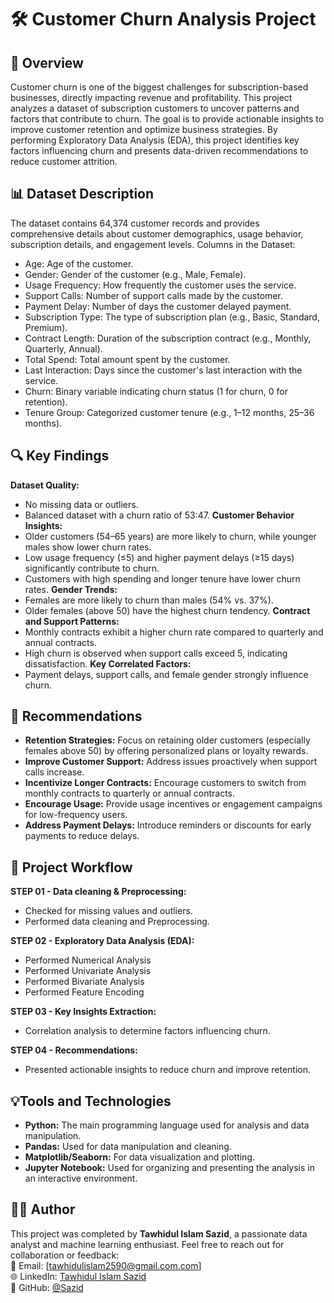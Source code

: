 # 🛠️ Customer Churn Analysis Project
## 📖 Overview
Customer churn is one of the biggest challenges for subscription-based businesses, directly impacting revenue and profitability. This project analyzes a dataset of subscription customers to uncover patterns and factors that contribute to churn. The goal is to provide actionable insights to improve customer retention and optimize business strategies.
By performing Exploratory Data Analysis (EDA), this project identifies key factors influencing churn and presents data-driven recommendations to reduce customer attrition.

## 📊 Dataset Description
The dataset contains 64,374 customer records and provides comprehensive details about customer demographics, usage behavior, subscription details, and engagement levels.
Columns in the Dataset:
- Age: Age of the customer.
- Gender: Gender of the customer (e.g., Male, Female).
- Usage Frequency: How frequently the customer uses the service.
- Support Calls: Number of support calls made by the customer.
- Payment Delay: Number of days the customer delayed payment.
- Subscription Type: The type of subscription plan (e.g., Basic, Standard, Premium).
- Contract Length: Duration of the subscription contract (e.g., Monthly, Quarterly, Annual).
- Total Spend: Total amount spent by the customer.
- Last Interaction: Days since the customer's last interaction with the service.
- Churn: Binary variable indicating churn status (1 for churn, 0 for retention).
- Tenure Group: Categorized customer tenure (e.g., 1–12 months, 25–36 months).

## 🔍 Key Findings
**Dataset Quality:**
- No missing data or outliers.
- Balanced dataset with a churn ratio of 53:47.
**Customer Behavior Insights:**
- Older customers (54–65 years) are more likely to churn, while younger males show lower churn rates.
- Low usage frequency (≤5) and higher payment delays (≥15 days) significantly contribute to churn.
- Customers with high spending and longer tenure have lower churn rates.
**Gender Trends:**
- Females are more likely to churn than males (54% vs. 37%).
- Older females (above 50) have the highest churn tendency.
**Contract and Support Patterns:**
- Monthly contracts exhibit a higher churn rate compared to quarterly and annual contracts.
- High churn is observed when support calls exceed 5, indicating dissatisfaction.
**Key Correlated Factors:**
- Payment delays, support calls, and female gender strongly influence churn.

## 🚀 Recommendations
- **Retention Strategies:** Focus on retaining older customers (especially females above 50) by offering personalized plans or loyalty rewards.
- **Improve Customer Support:** Address issues proactively when support calls increase.
- **Incentivize Longer Contracts:** Encourage customers to switch from monthly contracts to quarterly or annual contracts.
- **Encourage Usage:** Provide usage incentives or engagement campaigns for low-frequency users.
- **Address Payment Delays:** Introduce reminders or discounts for early payments to reduce delays.

## 📂 Project Workflow
**STEP 01 - Data cleaning & Preprocessing:** 
- Checked for missing values and outliers.
- Performed data cleaning and Preprocessing.

**STEP 02 - Exploratory Data Analysis (EDA):**
- Performed Numerical Analysis
- Performed Univariate Analysis 
- Performed Bivariate Analysis
- Performed Feature Encoding

**STEP 03 - Key Insights Extraction:**
- Correlation analysis to determine factors influencing churn.

**STEP 04 - Recommendations:**
- Presented actionable insights to reduce churn and improve retention.

## 💡Tools and Technologies
- **Python:** The main programming language used for analysis and data manipulation.
- **Pandas:** Used for data manipulation and cleaning.
- **Matplotlib/Seaborn:** For data visualization and plotting.
- **Jupyter Notebook:** Used for organizing and presenting the analysis in an interactive environment.

## 👩‍💻 Author
This project was completed by **Tawhidul Islam Sazid**, a passionate data analyst and machine learning enthusiast.
Feel free to reach out for collaboration or feedback:  
📧 Email: [tawhidulislam2590@gmail.com.com]  
🌐 LinkedIn: [Tawhidul Islam Sazid](https://www.linkedin.com/in/sazid147/)  
🐙 GitHub: [@Sazid](https://github.com/Sazid190012147)
